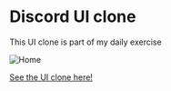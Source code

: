 # Discord UI clone
This UI clone is part of my daily exercise

![Home](https://user-images.githubusercontent.com/47615360/166125352-5442119a-97a7-4a73-8453-619dab270925.png)

[See the UI clone here!](https://d-freitas.github.io/discord-ui-clone/)
